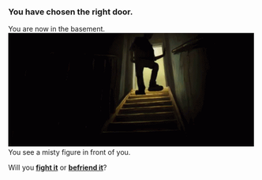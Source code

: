 ### You have chosen the right door.

You are now in the basement. 
![](../pictures/basement.gif)
You see a misty figure in front of you.

Will you [**fight it**](fight.md) or [**befriend it**](befriend.md)?
